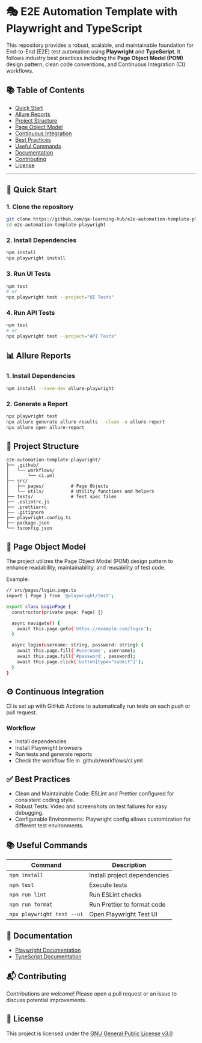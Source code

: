 # 🎭 E2E Automation Template with Playwright and TypeScript

This repository provides a robust, scalable, and maintainable foundation for End-to-End (E2E) test automation using **Playwright** and **TypeScript**. It follows industry best practices including the **Page Object Model (POM)** design pattern, clean code conventions, and Continuous Integration (CI) workflows.

## 📚 Table of Contents

- [Quick Start](#quick-start)
- [Allure Reports](#allure-reports)
- [Project Structure](#project-structure)
- [Page Object Model](#page-object-model)
- [Continuous Integration](#continuous-integration)
- [Best Practices](#best-practices)
- [Useful Commands](#useful-commands)
- [Documentation](#documentation)
- [Contributing](#contributing)
- [License](#license)

---
<a name="quick-start"></a>
## 🚀 Quick Start

### 1. Clone the repository

```bash
git clone https://github.com/qa-learning-hub/e2e-automation-template-playwright.git
cd e2e-automation-template-playwright
```

### 2. Install Dependencies

```bash
npm install
npx playwright install
```

### 3. Run UI Tests

```bash
npm test
# or
npx playwright test --project="UI Tests"
```

### 4. Run API Tests

```bash
npm test
# or
npx playwright test --project="API Tests"
```

<a name="allure-reports"></a>
## 📊 Allure Reports

### 1. Install Dependencies

```bash
npm install --save-dev allure-playwright
```

### 2. Generate a Report

```bash
npx playwright test
npx allure generate allure-results --clean -o allure-report
npx allure open allure-report
```

<a name="project-structure"></a>
## 📂 Project Structure

```
e2e-automation-template-playwright/
├── .github/
│   └── workflows/
│       └── ci.yml
├── src/
│   ├── pages/          # Page Objects
│   └── utils/          # Utility functions and helpers
├── tests/              # Test spec files
├── .eslintrc.js
├── .prettierrc
├── .gitignore
├── playwright.config.ts
├── package.json
└── tsconfig.json
```
<a name="page-object-model"></a>
## 🧩 Page Object Model

The project utilizes the Page Object Model (POM) design pattern to enhance readability, maintainability, and reusability of test code.

Example:

```bash
// src/pages/login.page.ts
import { Page } from '@playwright/test';

export class LoginPage {
  constructor(private page: Page) {}

  async navigate() {
    await this.page.goto('https://example.com/login');
  }

  async login(username: string, password: string) {
    await this.page.fill('#username', username);
    await this.page.fill('#password', password);
    await this.page.click('button[type="submit"]');
  }
}
```
<a name="continuous-integration"></a>
## ⚙️ Continuous Integration

CI is set up with GitHub Actions to automatically run tests on each push or pull request.

### Workflow

* Install dependencies
* Install Playwright browsers
* Run tests and generate reports
* Check the workflow file in .github/workflows/ci.yml

<a name="best-practices"></a>
## ✅ Best Practices

* Clean and Maintainable Code: ESLint and Prettier configured for consistent coding style.
* Robust Tests: Video and screenshots on test failures for easy debugging.
* Configurable Environments: Playwright config allows customization for different test environments.

<a name="useful-commands"></a>
## 📚 Useful Commands

| Command                    | Description                  |
| -------------------------- | ---------------------------- |
| `npm install`              | Install project dependencies |
| `npm test`                 | Execute tests                |
| `npm run lint`             | Run ESLint checks            |
| `npm run format`           | Run Prettier to format code  |
| `npx playwright test --ui` | Open Playwright Test UI      |

<a name="documentation"></a>
## 📖 Documentation

* [Playwright Documentation](https://playwright.dev/docs/intro)
* [TypeScript Documentation](https://playwright.dev/docs/intro)

<a name="contributing"></a>
## 📬 Contributing

Contributions are welcome! Please open a pull request or an issue to discuss potential improvements.

<a name="license"></a>
## 📜 License

This project is licensed under the [GNU General Public License v3.0](https://www.gnu.org/licenses/gpl-3.0.en.html)
